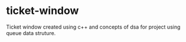 # ticket-window
Ticket window created using c++ and concepts of dsa for project using queue data struture.
